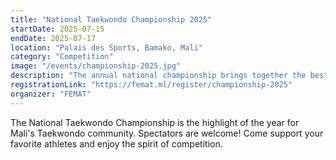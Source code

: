 ```yaml
---
title: "National Taekwondo Championship 2025"
startDate: 2025-07-15
endDate: 2025-07-17
location: "Palais des Sports, Bamako, Mali"
category: "Competition"
image: "/events/championship-2025.jpg"
description: "The annual national championship brings together the best Taekwondo athletes from across Mali. Join us for three days of competition, camaraderie, and celebration of martial arts."
registrationLink: "https://femat.ml/register/championship-2025"
organizer: "FEMAT"
---
```


The National Taekwondo Championship is the highlight of the year for Mali's Taekwondo community. Spectators are welcome! Come support your favorite athletes and enjoy the spirit of competition. 